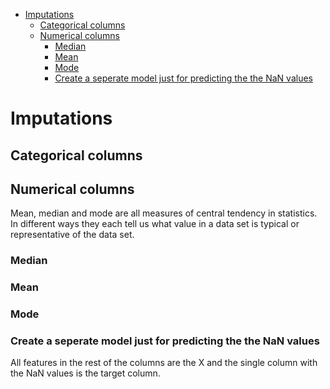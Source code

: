 <!--ts-->
   * [Imputations](#imputations)
      * [Categorical columns](#categorical-columns)
      * [Numerical columns](#numerical-columns)
         * [Median](#median)
         * [Mean](#mean)
         * [Mode](#mode)
         * [Create a seperate model just for predicting the the NaN values](#create-a-seperate-model-just-for-predicting-the-the-nan-values)

<!-- Added by: gil_diy, at: Wed 26 Jan 2022 19:41:56 IST -->

<!--te-->


# Imputations


## Categorical columns


## Numerical columns

Mean, median and mode are all measures of central tendency in statistics. In different ways they each tell us what value in a data set is typical or representative of the data set.


### Median

### Mean

### Mode

### Create a seperate model just for predicting the the NaN values

All features in the rest of the columns are the X and the single column with the
NaN values is the target column.
